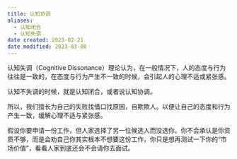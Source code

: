```yaml
---
title: 认知协调
aliases:
  - 认知闭合
  - 认知失调
date created: 2023-02-21
date modified: 2023-03-08
---
```


认知失调（Cognitive Dissonance）理论认为，在一般情况下，人的态度与行为往往是一致的，在态度与行为产生不一致的时候，会引起人的心理不适或紧张感。

认知不失调的时候，就是认知闭合，或者说认知协调。

所以，我们擅长为自己的失败找借口找原因，自欺欺人。以便让自己的态度和行为产生一致，缓解心理不适与紧张感。

假设你要申请一份工作，但人家选择了另一位候选人而没选你。你不会承认是你资质不够，而是会劝自己你其实根本不想要这份工作，你只是想再测试一下你的“市场价值”，看看人家到底还会不会请你去面试。
